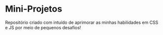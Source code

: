 # Mini-Projetos

Repositório criado com intuído de aprimorar as minhas habilidades em CSS e JS por meio de pequenos desafios!
